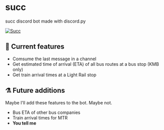 # succ
succ discord bot made with discord.py

[![Succ](https://cdn.discordapp.com/attachments/805744932975280158/1001048488248889474/markdown.png)](https://youtu.be/v1K4EAXe2oo)

## 🦾 Current features
- Comsume the last message in a channel
- Get estimated time of arrival (ETA) of all bus routes at a bus stop (KMB only)
- Get train arrival times at a Light Rail stop

## ⚗️ Future additions
Maybe I'll add these features to the bot. Maybe not.
- Bus ETA of other bus companies
- Train arrival times for MTR
- **You tell me**
